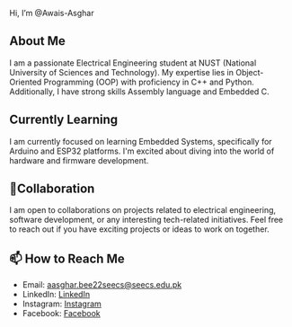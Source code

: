  Hi, I’m @Awais-Asghar

## About Me
I am a passionate Electrical Engineering student at NUST (National University of Sciences and Technology). My expertise lies in Object-Oriented Programming (OOP) with proficiency in C++ and Python. Additionally, I have strong skills Assembly language and Embedded C.

##  Currently Learning
I am currently focused on learning Embedded Systems, specifically for Arduino and ESP32 platforms. I'm excited about diving into the world of hardware and firmware development.

## 💞Collaboration
I am open to collaborations on projects related to electrical engineering, software development, or any interesting tech-related initiatives. Feel free to reach out if you have exciting projects or ideas to work on together.

## 📫 How to Reach Me
- Email: aasghar.bee22seecs@seecs.edu.pk
- LinkedIn: [LinkedIn](https://www.linkedin.com/in/awais-asghar-500515262/)
- Instagram: [Instagram](https://www.instagram.com/awais_asghar_a/)
- Facebook: [Facebook](https://www.facebook.com/awaisasghar.asgharali/)

<!---
Awais-Asghar/Awais-Asghar is a ✨ special ✨ repository because its `README.md` (this file) appears on your GitHub profile.
You can click the Preview link to take a look at your changes.
--->
